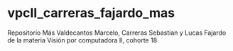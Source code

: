 # vpcII_carreras_fajardo_mas
Repositorio Más Valdecantos Marcelo, Carreras Sebastian y Lucas Fajardo de la materia Visión por computadora II, cohorte 18
